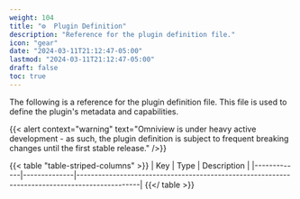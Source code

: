 ```yaml
---
weight: 104
title: "⚙️  Plugin Definition"
description: "Reference for the plugin definition file."
icon: "gear"
date: "2024-03-11T21:12:47-05:00"
lastmod: "2024-03-11T21:12:47-05:00"
draft: false
toc: true
---
```


The following is a reference for the plugin definition file. This file is used to define the plugin's metadata and capabilities.

{{< alert context="warning" text="Omniview is under heavy active development - as such, the plugin definition is subject to frequent breaking changes until the first stable release." />}}

{{< table "table-striped-columns" >}}
| Key         | Type         | Description                                                                                   |
|-------------|--------------|-----------------------------------------------------------------------------------------------|
{{</ table >}}
